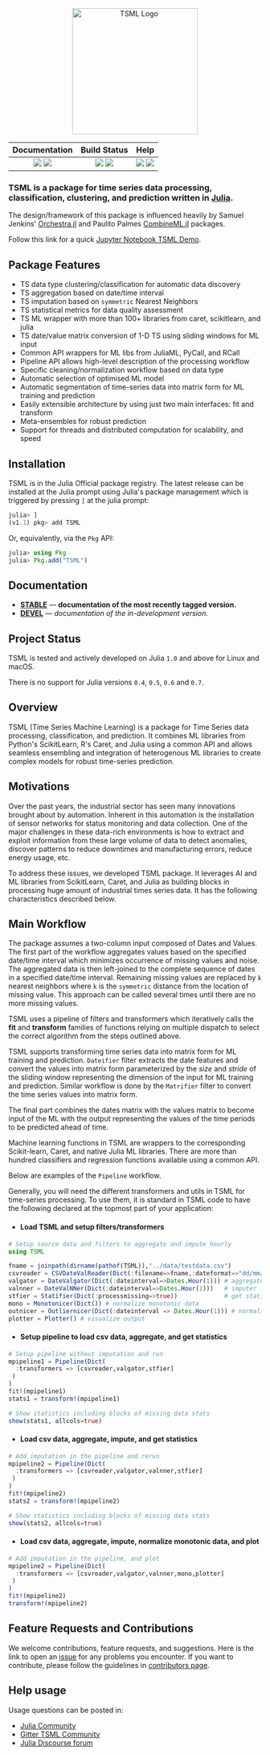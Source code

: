 <div align="center"> <img
src="https://ibm.github.io/TSML.jl/tsmllogo/tsmllogo13.png"
alt="TSML Logo" width="250"></img> </div>

| **Documentation** | **Build Status** | **Help** |
|:---:|:---:|:---:|
| [![][docs-dev-img]][docs-dev-url] [![][docs-stable-img]][docs-stable-url] | [![][travis-img]][travis-url] [![][codecov-img]][codecov-url] | [![][slack-img]][slack-url] [![][gitter-img]][gitter-url] |

### TSML is a package for time series data processing, classification, clustering, and prediction written in [Julia](http://julialang.org/).

The design/framework of this package is influenced heavily by Samuel Jenkins' [Orchestra.jl](https://github.com/svs14/Orchestra.jl) and Paulito Palmes [CombineML.jl](https://github.com/ppalmes/CombineML.jl) packages.

Follow this link for a quick [Jupyter Notebook TSML Demo](https://github.com/IBM/TSML.jl/blob/master/docs/StaticPlotting.jl.ipynb).

## Package Features

- TS data type clustering/classification for automatic data discovery
- TS aggregation based on date/time interval
- TS imputation based on `symmetric` Nearest Neighbors
- TS statistical metrics for data quality assessment
- TS ML wrapper with more than 100+ libraries from caret, scikitlearn, and julia
- TS date/value matrix conversion of 1-D TS using sliding windows for ML input
- Common API wrappers for ML libs from JuliaML, PyCall, and RCall
- Pipeline API allows high-level description of the processing workflow
- Specific cleaning/normalization workflow based on data type
- Automatic selection of optimised ML model
- Automatic segmentation of time-series data into matrix form for ML training and  prediction
- Easily extensible architecture by using just two main interfaces: fit and transform
- Meta-ensembles for robust prediction
- Support for threads and distributed computation for scalability, and speed

## Installation
TSML is in the Julia Official package registry. The latest release can be installed at the Julia prompt using Julia's package management which is triggered by pressing `]` at the julia prompt:

```julia
julia> ]
(v1.1) pkg> add TSML
```

Or, equivalently, via the `Pkg` API:

```julia
julia> using Pkg
julia> Pkg.add("TSML")
```

## Documentation

- [**STABLE**][docs-stable-url] &mdash; **documentation of the most recently tagged version.**
- [**DEVEL**][docs-dev-url] &mdash; *documentation of the in-development version.*

## Project Status

TSML is tested and actively developed on Julia `1.0` and above for Linux and macOS.

There is no support for Julia versions `0.4`, `0.5`, `0.6` and `0.7`.

## Overview

TSML (Time Series Machine Learning) is a package for Time Series data processing, classification, and prediction. It combines ML libraries from Python's ScikitLearn, R's Caret, and Julia using a common API and allows seamless ensembling and integration of heterogenous ML libraries to create complex models for robust time-series prediction.

## Motivations
Over the past years, the industrial sector has seen
many innovations brought about by automation.
Inherent in this automation is the installation of
sensor networks for status monitoring and data collection.
One of the major challenges in these data-rich
environments is how to extract and exploit
information from these large volume of data to
detect anomalies, discover patterns to reduce
downtimes and manufacturing errors, reduce energy usage, etc.

To address these issues, we developed TSML package.
It leverages AI and ML libraries from ScikitLearn, Caret,
and Julia as building blocks in processing huge amount of
industrial times series data. It has the following characteristics
described below.

## Main Workflow

The package assumes a two-column input composed of Dates and Values. The first part of the workflow aggregates values based on the specified date/time interval which minimizes occurrence of missing values and noise. The aggregated data is then left-joined to the complete sequence of dates in a specified date/time interval. Remaining missing values are replaced by `k` nearest neighbors where `k` is the `symmetric` distance from the location of missing value. This approach can be called several times until there are no more missing values.

TSML uses a pipeline of filters and transformers which iteratively calls the __fit__ and __transform__ families of functions relying on multiple dispatch to select the correct algorithm from the steps outlined above.

TSML supports transforming time series data into matrix form for ML training and prediction. `Dateifier` filter extracts the date features and convert the values into matrix form parameterized by the _size_ and _stride_ of the sliding window representing the dimension of the input for ML training and prediction. Similar workflow is done by the `Matrifier` filter to convert the time series values into matrix form.

The final part combines the dates matrix with the values matrix to become input of the ML with the output representing the values of the time periods to be predicted ahead of time.

Machine learning functions in TSML are wrappers to the corresponding Scikit-learn, Caret, and native Julia ML libraries. There are more than hundred classifiers and regression functions available using a common API. 

Below are examples of the `Pipeline` workflow.

Generally, you will need the different transformers and utils in TSML for time-series processing. To use them, it is standard in TSML code to have the following declared at the topmost part of your application:

- #### Load TSML and setup filters/transformers
```julia
# Setup source data and filters to aggregate and impute hourly
using TSML 

fname = joinpath(dirname(pathof(TSML)),"../data/testdata.csv")
csvreader = CSVDateValReader(Dict(:filename=>fname,:dateformat=>"dd/mm/yyyy HH:MM"))
valgator = DateValgator(Dict(:dateinterval=>Dates.Hour(1))) # aggregator
valnner = DateValNNer(Dict(:dateinterval=>Dates.Hour(1)))   # imputer
stfier = Statifier(Dict(:processmissing=>true))             # get statistics
mono = Monotonicer(Dict()) # normalize monotonic data
outnicer = Outliernicer(Dict(:dateinterval => Dates.Hour(1))) # normalize outliers
plotter = Plotter() # visualize output
```

- #### Setup pipeline to load csv data, aggregate, and get statistics
```julia
# Setup pipeline without imputation and run
mpipeline1 = Pipeline(Dict(
  :transformers => [csvreader,valgator,stfier]
 )
)
fit!(mpipeline1)
stats1 = transform!(mpipeline1)

# Show statistics including blocks of missing data stats
show(stats1, allcols=true)
```

 - #### Load csv data, aggregate, impute, and get statistics
```julia
# Add imputation in the pipeline and rerun
mpipeline2 = Pipeline(Dict(
  :transformers => [csvreader,valgator,valnner,stfier]
 )
)
fit!(mpipeline2)
stats2 = transform!(mpipeline2)

# Show statistics including blocks of missing data stats
show(stats2, allcols=true)
```

- #### Load csv data, aggregate, impute, normalize monotonic data, and plot
```julia
# Add imputation in the pipeline, and plot 
mpipeline2 = Pipeline(Dict(
  :transformers => [csvreader,valgator,valnner,mono,plotter]
 )
)
fit!(mpipeline2)
transform!(mpipeline2)
```

## Feature Requests and Contributions

We welcome contributions, feature requests, and suggestions. Here is the link to open an [issue][issues-url] for any problems you encounter. If you want to contribute, please follow the guidelines in [contributors page][contrib-url].

## Help usage

Usage questions can be posted in:
- [Julia Community](https://julialang.org/community/) 
- [Gitter TSML Community][gitter-url]
- [Julia Discourse forum][discourse-tag-url]


[contrib-url]: https://github.com/IBM/TSML.jl/blob/master/CONTRIBUTORS.md
[issues-url]: https://github.com/IBM/TSML.jl/issues

[discourse-tag-url]: https://discourse.julialang.org/

[gitter-url]: https://gitter.im/TSMLearning/community
[gitter-img]: https://badges.gitter.im/ppalmes/TSML.jl.svg

[slack-img]: https://img.shields.io/badge/chat-on%20slack-yellow.svg
[slack-url]: https://julialang.slack.com


[docs-stable-img]: https://img.shields.io/badge/docs-stable-blue.svg
[docs-stable-url]: https://ibm.github.io/TSML.jl/stable/
[docs-dev-img]: https://img.shields.io/badge/docs-dev-blue.svg
[docs-dev-url]: https://ibm.github.io/TSML.jl/latest/

[travis-img]: https://travis-ci.org/IBM/TSML.jl.svg?branch=master
[travis-url]: https://travis-ci.org/IBM/TSML.jl

[codecov-img]: https://codecov.io/gh/IBM/TSML.jl/branch/master/graph/badge.svg
[codecov-url]: https://codecov.io/gh/IBM/TSML.jl
